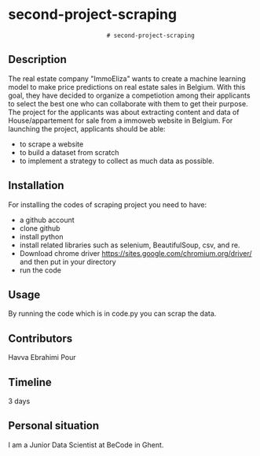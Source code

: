 # second-project-scraping
      							# second-project-scraping

## Description
The real estate company "ImmoEliza" wants to create a machine learning model to make price predictions on real estate sales in Belgium. 
With this goal, they  have decided to organize a competiotion among their applicants to select the best one who can collaborate with them to get their purpose. 
The project for the applicants was about extracting content and data of House/appartement for sale from a immoweb website in Belgium. 
For launching the project, applicants should be able: 
  - to scrape a website
  - to build a dataset from scratch
  - to implement a strategy to collect as much data as possible.

## Installation
For installing the codes of scraping project you need to have:
  - a github account
  - clone github
  - install python
  - install related libraries such as selenium, BeautifulSoup, csv, and re.
  - Download chrome driver https://sites.google.com/chromium.org/driver/  and then put in your directory
  - run the code 

## Usage
By running the code which is in code.py you can scrap the data.  
## Contributors

Havva Ebrahimi Pour

## Timeline

3 days

## Personal situation

I am a Junior Data Scientist at BeCode in Ghent.